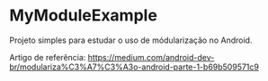 # MyModuleExample


Projeto simples para estudar o uso de módularização no Android.


Artigo de referência:
https://medium.com/android-dev-br/modulariza%C3%A7%C3%A3o-android-parte-1-b69b509571c9
